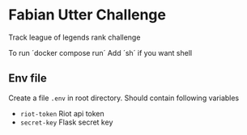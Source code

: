 # Fabian Utter Challenge

Track league of legends rank challenge

To run
´docker compose run´
Add ´sh´ if you want shell

## Env file
Create a file `.env` in root directory.
Should contain following variables
- `riot-token` Riot api token
- `secret-key` Flask secret key
